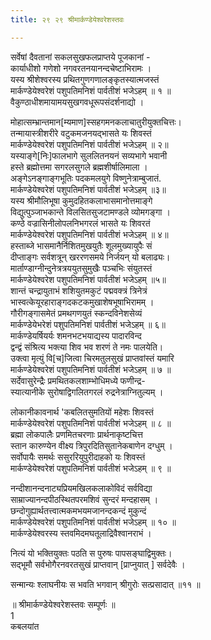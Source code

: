 ```yaml
---
title: २९ २९ श्रीमार्कण्डेयेश्वरेशस्तवः

---
```


सर्वेषां दैवतानां सकलसुखफलप्राप्तये पूजकानां -  
कार्याधीशो गणेशो नगवरतनयानन्दचेष्टाभिरामः ।  
यस्य श्रीशेश्वरस्य प्रथितगुणगणालङ्कृतस्यात्मजस्तं  
मार्कण्डेयेश्वरेशं पशुपतिमनिशं पार्वतीशं भजेऽहम् ॥ १ ॥  
वैकुण्ठाधीशमायामयसुखगवधूरूपसंदर्शनाद्यो ।  

मोहात्सम्भ्रान्तमान[म्यमाण]स्सहगमनकलाचातुरीयुक्तचित्तः।  
तन्मायास्त्रीशरीरे वटुकमजनयद्भासते यः शिवस्तं  
मार्कण्डेयेश्वरेशं पशुपतिमनिशं पार्वतीशं भजेऽहम् ॥ २॥  
यस्याङ्गे[निः]फालभागे सुललितनयनं सव्यभागे भवानी  
हस्ते ब्रह्मोत्तमा सगरलसुगले ब्रह्मशीर्षालिमाला ।  
अङ्गेऽनङ्गाङ्गभूतिः पदकमलयुगे विष्णुनेत्राम्बुजातं.  
मार्कण्डेयेश्वरेशं पशुपतिमनिशं पार्वतीशं भजेऽहम् ॥३॥  
यस्य श्रीमौलिभूषा कुमुदहितकलाभासमानोत्तमाङ्गे  
विद्युत्पुञ्जाभकान्ते विलसितसुजटामण्डले व्योमगङ्गा ।  
कण्ठे वज्रासिनीलोपलनिभगरलं भासते यः शिवरतं  
मार्कण्डेयेश्वरेशं पशुपतिमनिशं पार्वतीशं भजेऽहम् ॥ ४॥  
हस्ताब्जे भासमानैर्निशितमुखयुतैः शूलमुख्यायुपैः सं  
दीप्ताङ्गः सर्वशत्रून् खररणसमये निर्जयन् यो बलाढ्यः।  
मार्ताण्डाग्नीन्दुनेत्रत्रययुतसुमुखैः पञ्चभिः संयुतस्तं  
मार्कण्डेयेश्वरेश पशुपतिमनिशं पार्वतीशं भजेऽहम् ॥५॥  
शान्तं चन्द्रायुताभं शशियुतमकुटं पद्मवक्त्रं त्रिनेत्रं  
भास्वत्केयूरहाराङ्गदकटकमुखाशेषभूषाभिरामम् ।  
गौरीगङ्गासमेतं प्रमथगणयुतं स्कन्दविनेशसेव्यं  
मार्कण्डेयेभरेशं पशुपतिमनिशं पार्वतीशं भजेऽहम् ॥ ६॥  
मार्कण्डेयर्षियर्यः शमनभटभयाद्यस्य पादारविन्द  
द्वन्द्वं संश्रित्य भक्त्या शिव भव शरणं ते नमः पालयेति।  
उक्त्वा मृत्युं वि[च]जित्वा चिरमतुलसुखं प्राप्तवांस्तं यमारि  
मार्कण्डेयेश्वरेशं पशुपतिमनिशं पार्वतीशं भजेऽहम् ॥ ७ ॥  
सर्देवासुरेन्द्रैः प्रमथितकलशाम्भोधिमध्ये फणीन्द्र-  
स्यात्यानीके सुरोषाद्विगलितगरलं रुद्रनेत्राग्नितुल्यम् ।  

लोकानीकावनार्थ 'कबलितसुमतियों महेशः शिवस्तं  
मार्कण्डेयेश्वरेशं पशुपतिमनिशं पार्वतीशं भजेऽहम् ॥ ८ ॥  
ब्रह्मा लोकपालैः प्रणमितचरणाः प्रार्थनाकृष्टचित्त  
स्तान कारुण्येन वीक्ष्य त्रिपुरदितिसुतानेकबाणेन दग्धुम् ।  
सर्वोपायैः समर्थः ससुररियुपुरीदाहको यः शिवस्तं  
मार्कण्डेयेश्वरेशं पशुपतिमनिशं पार्वतीशं भजेऽहम् ॥ ९ ॥  

नन्दीशानन्दनाट्यप्रियमखिलकलाकोविदं सर्वविद्या  
साम्राज्यानन्दपीठस्थितपरमशिवं सुन्दरं मन्दहासम् ।  
छन्दोगुह्यार्थतत्त्वात्मकमभयमजानन्दकन्दं मुकुन्दं  
मार्कण्डेयेश्वरेशं पशुपतिमनिशं पार्वतीशं भजेऽहम् ॥ १० ॥  
मार्कण्डेयेश्वरस्य स्तवमिदमघतूलाद्रिवैश्वानराभं ।  

नित्यं यो भक्तियुक्तः पठति स पुरुषः पापसङ्घाद्विमुक्तः।  
सद्भूमौ सर्वभोगैरनवरतसुखं प्राप्तवान् [प्राप्नुयात् ] सर्वदेवैः ।  

सन्मान्यः श्लाघनीयः स भवति भगवान् श्रीगुरोः सत्प्रसादात् ॥११ ॥  

॥ श्रीमार्कण्डेयेश्वरेशस्तवः सम्पूर्णः ॥  
1  
कबलयांत  